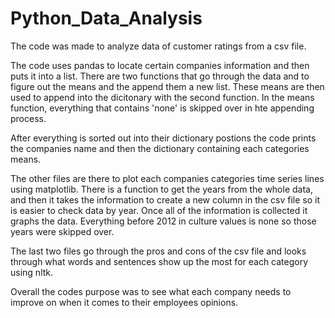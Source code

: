 # Python_Data_Analysis
The code was made to analyze data of customer ratings from a csv file.

The code uses pandas to locate certain companies information and then puts it into a list. There are two functions that go through the data and to figure out the means and the append them a new list. These means are then used to append into the dicitonary with the second function. In the means function, everything that contains 'none' is skipped over in hte appending process.

After everything is sorted out into their dictionary postions the code prints the companies name and then the dictionary containing each categories means.

The other files are there to plot each companies categories time series lines using matplotlib. There is a function to get the years from the whole data, and then it takes the information to create a new column in the csv file so it is easier to check data by year. Once all of the information is collected it graphs the data. Everything before 2012 in culture values is none so those years were skipped over.

The last two files go through the pros and cons of the csv file and looks through what words and sentences show up the most for each category using nltk.

Overall the codes purpose was to see what each company needs to improve on when it comes to their employees opinions.
